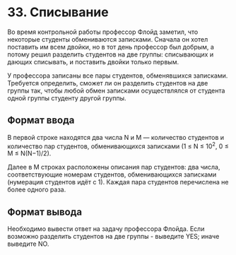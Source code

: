 # 33. Списывание

Во время контрольной работы профессор Флойд заметил, что некоторые студенты обмениваются записками. Сначала он хотел поставить им всем двойки, но в тот день профессор был добрым, а потому решил разделить студентов на две группы: списывающих и дающих списывать, и поставить двойки только первым.

У профессора записаны все пары студентов, обменявшихся записками. Требуется определить, сможет ли он разделить студентов на две группы так, чтобы любой обмен записками осуществлялся от студента одной группы студенту другой группы.


## Формат ввода

В первой строке находятся два числа N и M — количество студентов и количество пар студентов, обменивающихся записками (1 ≤ N ≤ 10<sup>2</sup>, 0 ≤ M ≤ N(N−1)/2).

Далее в M строках расположены описания пар студентов: два числа, соответствующие номерам студентов, обменивающихся записками (нумерация студентов идёт с 1). Каждая пара студентов перечислена не более одного раза.


## Формат вывода

Необходимо вывести ответ на задачу профессора Флойда. Если возможно разделить студентов на две группы - выведите YES; иначе выведите NO. 
